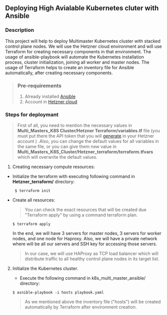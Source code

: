 ## Deploying High Avialable  Kubernetes cluter with Ansible

###  Description 

This project will help to deploy Multimaster  Kubernetes cluster with  stacked control plane nodes. We will use the Hetzner cloud environment and will use Terraform for creating necessary components in that environment.  The usage of ansible-playbook will automate the Kubernetes installation process, cluster initialization, joining all worker and master nodes.
The usage of Terraform helps to create an inventory file for Ansible automatically, after creating necessary components.

>### Pre-requirements
 >1. Already installed [Ansible](https://docs.ansible.com/>ansible/latest/installation_guide/intro_installation.html)
 >2. Account in [Hetzner cloud](https://www.hetzner.com/cloud)

 ### Steps for deploymant 
  > First of all, you need to mention the necessary values in **Multi_Masters_K8S Cluster/Hetzner Terraform/variables.tf** file (you must put there the API token that you will [generate](https://vocon-it.com/2018/03/21/testing-the-hetzner-cloud-api-via-curl-iaas-automation/) in your Hetzner account  ) .Also, you can change the default values for all variables in the same file, or you can give them new value in **Multi_Masters_K8S_Cluster/Hetzner_terraform/terraform.tfvars** which will overwrite the default values.

1. Creating necessary compute resources:
 * Initialize the terraform with executing following command in  **Hetzner_terraform/** directory:
    ```
     $ terraform init 
    ```
 * Create all resources: 
   > You can check the exact resources that will be created due "Terraform apply" by using a command terraform plan.
    ```
    $ terraform apply     
    ```
    In the end, we will have 3 servers for master nodes, 3 servers for worker nodes, and one node for Haproxy. Also, we will have a private network where will be all our servers and SSH key for accessing those servers.
    > In our case, we will use HAProxy as TCP load balancer which will distribute traffic to all healthy control plane nodes in its target list.

2. Initialize the Kubernetes cluster.
  
   * Execute the following command in k8s_multi_master_ansible/ directory: 
    ``` 
    $ asnible-playbook -i hosts playbook.yaml 
    ``` 
    > As we mentioned above the inventory file ("hosts") will be created automatically by Terraform after environment creation.
